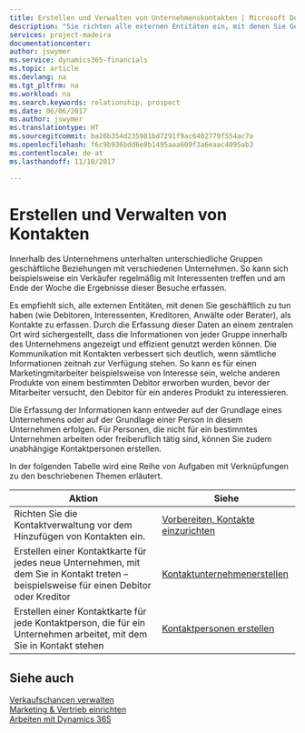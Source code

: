 ```yaml
---
title: Erstellen und Verwalten von Unternehmenskontakten | Microsoft Docs
description: "Sie richten alle externen Entitäten ein, mit denen Sie Geschäftsbeziehungen haben (wie Debitoren, Interessenten, Kreditoren und Berater)."
services: project-madeira
documentationcenter: 
author: jswymer
ms.service: dynamics365-financials
ms.topic: article
ms.devlang: na
ms.tgt_pltfrm: na
ms.workload: na
ms.search.keywords: relationship, prospect
ms.date: 06/06/2017
ms.author: jswymer
ms.translationtype: HT
ms.sourcegitcommit: ba26b354d235981bd7291f9ac6402779f554ac7a
ms.openlocfilehash: f6c9b936bdd6e8b1495aaa609f3a6eaac4095ab3
ms.contentlocale: de-at
ms.lasthandoff: 11/10/2017

---
```

# <a name="creating-and-managing-contacts"></a>Erstellen und Verwalten von Kontakten
Innerhalb des Unternehmens unterhalten unterschiedliche Gruppen geschäftliche Beziehungen mit verschiedenen Unternehmen. So kann sich beispielsweise ein Verkäufer regelmäßig mit Interessenten treffen und am Ende der Woche die Ergebnisse dieser Besuche erfassen.

Es empfiehlt sich, alle externen Entitäten, mit denen Sie geschäftlich zu tun haben (wie Debitoren, Interessenten, Kreditoren, Anwälte oder Berater), als Kontakte zu erfassen. Durch die Erfassung dieser Daten an einem zentralen Ort wird sichergestellt, dass die Informationen von jeder Gruppe innerhalb des Unternehmens angezeigt und effizient genutzt werden können. Die Kommunikation mit Kontakten verbessert sich deutlich, wenn sämtliche Informationen zeitnah zur Verfügung stehen. So kann es für einen Marketingmitarbeiter beispielsweise von Interesse sein, welche anderen Produkte von einem bestimmten Debitor erworben wurden, bevor der Mitarbeiter versucht, den Debitor für ein anderes Produkt zu interessieren.

Die Erfassung der Informationen kann entweder auf der Grundlage eines Unternehmens oder auf der Grundlage einer Person in diesem Unternehmen erfolgen. Für Personen, die nicht für ein bestimmtes Unternehmen arbeiten oder freiberuflich tätig sind, können Sie zudem unabhängige Kontaktpersonen erstellen.

In der folgenden Tabelle wird eine Reihe von Aufgaben mit Verknüpfungen zu den beschriebenen Themen erläutert.

| Aktion | Siehe |
| --- | --- |
| Richten Sie die Kontaktverwaltung vor dem Hinzufügen von Kontakten ein. |[Vorbereiten, Kontakte einzurichten](marketing-setup-contacts.md) |
| Erstellen einer Kontaktkarte für jedes neue Unternehmen, mit dem Sie in Kontakt treten – beispielsweise für einen Debitor oder Kreditor |[Kontaktunternehmenerstellen](marketing-create-contact-companies.md) |
| Erstellen einer Kontaktkarte für jede Kontaktperson, die für ein Unternehmen arbeitet, mit dem Sie in Kontakt stehen |[Kontaktpersonen erstellen](marketing-create-contact-persons.md) |

## <a name="see-also"></a>Siehe auch
[Verkaufschancen verwalten](marketing-manage-sales-opportunities.md)  
[Marketing & Vertrieb einrichten](marketing-setup-marketing.md)  
[Arbeiten mit Dynamics 365](ui-work-product.md)  

